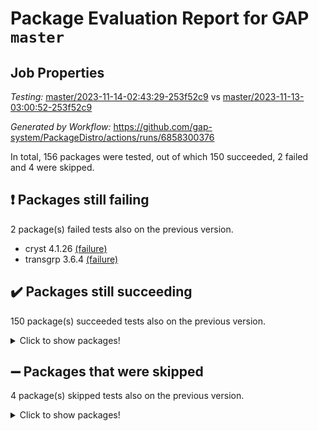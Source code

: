 # Package Evaluation Report for GAP `master`

## Job Properties

*Testing:* [master/2023-11-14-02:43:29-253f52c9](https://github.com/gap-system/PackageDistro/blob/data/reports/master/2023-11-14-02:43:29-253f52c9) vs [master/2023-11-13-03:00:52-253f52c9](https://github.com/gap-system/PackageDistro/blob/data/reports/master/2023-11-13-03:00:52-253f52c9)

*Generated by Workflow:* https://github.com/gap-system/PackageDistro/actions/runs/6858300376

In total, 156 packages were tested, out of which 150 succeeded, 2 failed and 4 were skipped.

## :exclamation: Packages still failing

2 package(s) failed tests also on the previous version.
- cryst 4.1.26 [(failure)](https://github.com/gap-system/PackageDistro/actions/runs/6858300376/job/18649176028)
- transgrp 3.6.4 [(failure)](https://github.com/gap-system/PackageDistro/actions/runs/6858300376/job/18649191827)

## :heavy_check_mark: Packages still succeeding

150 package(s) succeeded tests also on the previous version.
<details><summary>Click to show packages!</summary>

- 4ti2interface 2023.02-04 [(success)](https://github.com/gap-system/PackageDistro/actions/runs/6858300376/job/18649169401)
- ace 5.6.2 [(success)](https://github.com/gap-system/PackageDistro/actions/runs/6858300376/job/18649169563)
- aclib 1.3.2 [(success)](https://github.com/gap-system/PackageDistro/actions/runs/6858300376/job/18649169699)
- agt 0.3.1 [(success)](https://github.com/gap-system/PackageDistro/actions/runs/6858300376/job/18649169829)
- alnuth 3.2.1 [(success)](https://github.com/gap-system/PackageDistro/actions/runs/6858300376/job/18649170035)
- anupq 3.3.0 [(success)](https://github.com/gap-system/PackageDistro/actions/runs/6858300376/job/18649170274)
- atlasrep 2.1.7 [(success)](https://github.com/gap-system/PackageDistro/actions/runs/6858300376/job/18649171919)
- autodoc 2023.06.19 [(success)](https://github.com/gap-system/PackageDistro/actions/runs/6858300376/job/18649172235)
- automata 1.15 [(success)](https://github.com/gap-system/PackageDistro/actions/runs/6858300376/job/18649172489)
- automgrp 1.3.2 [(success)](https://github.com/gap-system/PackageDistro/actions/runs/6858300376/job/18649172805)
- autpgrp 1.11 [(success)](https://github.com/gap-system/PackageDistro/actions/runs/6858300376/job/18649173562)
- cap 2023.10-07 [(success)](https://github.com/gap-system/PackageDistro/actions/runs/6858300376/job/18649173841)
- caratinterface 2.3.5 [(success)](https://github.com/gap-system/PackageDistro/actions/runs/6858300376/job/18649174427)
- cddinterface 2022.11.01 [(success)](https://github.com/gap-system/PackageDistro/actions/runs/6858300376/job/18649174579)
- circle 1.6.6 [(success)](https://github.com/gap-system/PackageDistro/actions/runs/6858300376/job/18649174736)
- classicpres 1.22 [(success)](https://github.com/gap-system/PackageDistro/actions/runs/6858300376/job/18649174864)
- cohomolo 1.6.11 [(success)](https://github.com/gap-system/PackageDistro/actions/runs/6858300376/job/18649174992)
- congruence 1.2.5 [(success)](https://github.com/gap-system/PackageDistro/actions/runs/6858300376/job/18649175147)
- corelg 1.56 [(success)](https://github.com/gap-system/PackageDistro/actions/runs/6858300376/job/18649175409)
- crime 1.6 [(success)](https://github.com/gap-system/PackageDistro/actions/runs/6858300376/job/18649175649)
- crisp 1.4.6 [(success)](https://github.com/gap-system/PackageDistro/actions/runs/6858300376/job/18649175760)
- crypting 0.10.4 [(success)](https://github.com/gap-system/PackageDistro/actions/runs/6858300376/job/18649175896)
- crystcat 1.1.10 [(success)](https://github.com/gap-system/PackageDistro/actions/runs/6858300376/job/18649176164)
- ctbllib 1.3.6 [(success)](https://github.com/gap-system/PackageDistro/actions/runs/6858300376/job/18649176270)
- cubefree 1.19 [(success)](https://github.com/gap-system/PackageDistro/actions/runs/6858300376/job/18649176383)
- curlinterface 2.3.2 [(success)](https://github.com/gap-system/PackageDistro/actions/runs/6858300376/job/18649176529)
- cvec 2.8.1 [(success)](https://github.com/gap-system/PackageDistro/actions/runs/6858300376/job/18649176663)
- datastructures 0.3.0 [(success)](https://github.com/gap-system/PackageDistro/actions/runs/6858300376/job/18649176791)
- deepthought 1.0.6 [(success)](https://github.com/gap-system/PackageDistro/actions/runs/6858300376/job/18649176953)
- design 1.8 [(success)](https://github.com/gap-system/PackageDistro/actions/runs/6858300376/job/18649177091)
- difsets 2.3.1 [(success)](https://github.com/gap-system/PackageDistro/actions/runs/6858300376/job/18649177233)
- digraphs 1.6.3 [(success)](https://github.com/gap-system/PackageDistro/actions/runs/6858300376/job/18649177346)
- edim 1.3.7 [(success)](https://github.com/gap-system/PackageDistro/actions/runs/6858300376/job/18649177502)
- example 4.3.4 [(success)](https://github.com/gap-system/PackageDistro/actions/runs/6858300376/job/18649177647)
- examplesforhomalg 2023.10-01 [(success)](https://github.com/gap-system/PackageDistro/actions/runs/6858300376/job/18649177774)
- factint 1.6.3 [(success)](https://github.com/gap-system/PackageDistro/actions/runs/6858300376/job/18649177918)
- ferret 1.0.9 [(success)](https://github.com/gap-system/PackageDistro/actions/runs/6858300376/job/18649178039)
- fga 1.5.0 [(success)](https://github.com/gap-system/PackageDistro/actions/runs/6858300376/job/18649178176)
- fining 1.5.6 [(success)](https://github.com/gap-system/PackageDistro/actions/runs/6858300376/job/18649178304)
- float 1.0.3 [(success)](https://github.com/gap-system/PackageDistro/actions/runs/6858300376/job/18649178429)
- format 1.4.3 [(success)](https://github.com/gap-system/PackageDistro/actions/runs/6858300376/job/18649178560)
- forms 1.2.9 [(success)](https://github.com/gap-system/PackageDistro/actions/runs/6858300376/job/18649178683)
- fplsa 1.2.6 [(success)](https://github.com/gap-system/PackageDistro/actions/runs/6858300376/job/18649178839)
- fr 2.4.12 [(success)](https://github.com/gap-system/PackageDistro/actions/runs/6858300376/job/18649178955)
- francy 2.0.3 [(success)](https://github.com/gap-system/PackageDistro/actions/runs/6858300376/job/18649179081)
- fwtree 1.3 [(success)](https://github.com/gap-system/PackageDistro/actions/runs/6858300376/job/18649179224)
- gapdoc 1.6.6 [(success)](https://github.com/gap-system/PackageDistro/actions/runs/6858300376/job/18649179361)
- gauss 2023.02-04 [(success)](https://github.com/gap-system/PackageDistro/actions/runs/6858300376/job/18649179518)
- gaussforhomalg 2023.10-01 [(success)](https://github.com/gap-system/PackageDistro/actions/runs/6858300376/job/18649179660)
- gbnp 1.0.5 [(success)](https://github.com/gap-system/PackageDistro/actions/runs/6858300376/job/18649179780)
- generalizedmorphismsforcap 2023.08-02 [(success)](https://github.com/gap-system/PackageDistro/actions/runs/6858300376/job/18649179923)
- genss 1.6.8 [(success)](https://github.com/gap-system/PackageDistro/actions/runs/6858300376/job/18649180053)
- gradedmodules 2023.09-01 [(success)](https://github.com/gap-system/PackageDistro/actions/runs/6858300376/job/18649180184)
- gradedringforhomalg 2023.08-01 [(success)](https://github.com/gap-system/PackageDistro/actions/runs/6858300376/job/18649180287)
- grape 4.9.0 [(success)](https://github.com/gap-system/PackageDistro/actions/runs/6858300376/job/18649180476)
- groupoids 1.73 [(success)](https://github.com/gap-system/PackageDistro/actions/runs/6858300376/job/18649180589)
- grpconst 2.6.4 [(success)](https://github.com/gap-system/PackageDistro/actions/runs/6858300376/job/18649180736)
- guarana 0.96.3 [(success)](https://github.com/gap-system/PackageDistro/actions/runs/6858300376/job/18649180891)
- guava 3.18 [(success)](https://github.com/gap-system/PackageDistro/actions/runs/6858300376/job/18649181017)
- hap 1.60 [(success)](https://github.com/gap-system/PackageDistro/actions/runs/6858300376/job/18649181143)
- hapcryst 0.1.15 [(success)](https://github.com/gap-system/PackageDistro/actions/runs/6858300376/job/18649181274)
- hecke 1.5.3 [(success)](https://github.com/gap-system/PackageDistro/actions/runs/6858300376/job/18649181408)
- help 3.5 [(success)](https://github.com/gap-system/PackageDistro/actions/runs/6858300376/job/18649181547)
- homalg 2023.10-01 [(success)](https://github.com/gap-system/PackageDistro/actions/runs/6858300376/job/18649181680)
- homalgtocas 2023.08-01 [(success)](https://github.com/gap-system/PackageDistro/actions/runs/6858300376/job/18649181795)
- idrel 2.45 [(success)](https://github.com/gap-system/PackageDistro/actions/runs/6858300376/job/18649181928)
- images 1.3.1 [(success)](https://github.com/gap-system/PackageDistro/actions/runs/6858300376/job/18649182053)
- intpic 0.3.0 [(success)](https://github.com/gap-system/PackageDistro/actions/runs/6858300376/job/18649182177)
- io 4.8.2 [(success)](https://github.com/gap-system/PackageDistro/actions/runs/6858300376/job/18649182337)
- io_forhomalg 2023.02-04 [(success)](https://github.com/gap-system/PackageDistro/actions/runs/6858300376/job/18649182492)
- irredsol 1.4.4 [(success)](https://github.com/gap-system/PackageDistro/actions/runs/6858300376/job/18649182626)
- json 2.1.1 [(success)](https://github.com/gap-system/PackageDistro/actions/runs/6858300376/job/18649182754)
- jupyterkernel 1.5.0 [(success)](https://github.com/gap-system/PackageDistro/actions/runs/6858300376/job/18649182892)
- jupyterviz 1.5.6 [(success)](https://github.com/gap-system/PackageDistro/actions/runs/6858300376/job/18649183071)
- kan 1.36 [(success)](https://github.com/gap-system/PackageDistro/actions/runs/6858300376/job/18649183203)
- kbmag 1.5.11 [(success)](https://github.com/gap-system/PackageDistro/actions/runs/6858300376/job/18649183311)
- laguna 3.9.6 [(success)](https://github.com/gap-system/PackageDistro/actions/runs/6858300376/job/18649183432)
- liealgdb 2.2.1 [(success)](https://github.com/gap-system/PackageDistro/actions/runs/6858300376/job/18649183547)
- liepring 2.8 [(success)](https://github.com/gap-system/PackageDistro/actions/runs/6858300376/job/18649183675)
- liering 2.4.2 [(success)](https://github.com/gap-system/PackageDistro/actions/runs/6858300376/job/18649183767)
- linearalgebraforcap 2023.10-04 [(success)](https://github.com/gap-system/PackageDistro/actions/runs/6858300376/job/18649183880)
- localizeringforhomalg 2023.10-01 [(success)](https://github.com/gap-system/PackageDistro/actions/runs/6858300376/job/18649183961)
- loops 3.4.3 [(success)](https://github.com/gap-system/PackageDistro/actions/runs/6858300376/job/18649184070)
- lpres 1.0.3 [(success)](https://github.com/gap-system/PackageDistro/actions/runs/6858300376/job/18649184188)
- majoranaalgebras 1.5.1 [(success)](https://github.com/gap-system/PackageDistro/actions/runs/6858300376/job/18649184307)
- mapclass 1.4.6 [(success)](https://github.com/gap-system/PackageDistro/actions/runs/6858300376/job/18649184423)
- matgrp 0.70 [(success)](https://github.com/gap-system/PackageDistro/actions/runs/6858300376/job/18649184536)
- matricesforhomalg 2023.11-01 [(success)](https://github.com/gap-system/PackageDistro/actions/runs/6858300376/job/18649184651)
- modisom 2.5.4 [(success)](https://github.com/gap-system/PackageDistro/actions/runs/6858300376/job/18649184780)
- modulepresentationsforcap 2023.10-01 [(success)](https://github.com/gap-system/PackageDistro/actions/runs/6858300376/job/18649184924)
- modules 2023.10-01 [(success)](https://github.com/gap-system/PackageDistro/actions/runs/6858300376/job/18649185053)
- monoidalcategories 2023.10-01 [(success)](https://github.com/gap-system/PackageDistro/actions/runs/6858300376/job/18649185195)
- nconvex 2022.09-01 [(success)](https://github.com/gap-system/PackageDistro/actions/runs/6858300376/job/18649185346)
- nilmat 1.4.2 [(success)](https://github.com/gap-system/PackageDistro/actions/runs/6858300376/job/18649185451)
- nock 1.5 [(success)](https://github.com/gap-system/PackageDistro/actions/runs/6858300376/job/18649185587)
- normalizinterface 1.3.6 [(success)](https://github.com/gap-system/PackageDistro/actions/runs/6858300376/job/18649185688)
- nq 2.5.10 [(success)](https://github.com/gap-system/PackageDistro/actions/runs/6858300376/job/18649185886)
- numericalsgps 1.3.1 [(success)](https://github.com/gap-system/PackageDistro/actions/runs/6858300376/job/18649186027)
- openmath 11.5.3 [(success)](https://github.com/gap-system/PackageDistro/actions/runs/6858300376/job/18649186160)
- orb 4.9.0 [(success)](https://github.com/gap-system/PackageDistro/actions/runs/6858300376/job/18649186294)
- packagemanager 1.4.1 [(success)](https://github.com/gap-system/PackageDistro/actions/runs/6858300376/job/18649186423)
- patternclass 2.4.3 [(success)](https://github.com/gap-system/PackageDistro/actions/runs/6858300376/job/18649186565)
- permut 2.0.4 [(success)](https://github.com/gap-system/PackageDistro/actions/runs/6858300376/job/18649186678)
- polenta 1.3.10 [(success)](https://github.com/gap-system/PackageDistro/actions/runs/6858300376/job/18649186808)
- polymaking 0.8.7 [(success)](https://github.com/gap-system/PackageDistro/actions/runs/6858300376/job/18649186933)
- primgrp 3.4.4 [(success)](https://github.com/gap-system/PackageDistro/actions/runs/6858300376/job/18649187046)
- profiling 2.5.4 [(success)](https://github.com/gap-system/PackageDistro/actions/runs/6858300376/job/18649187183)
- qpa 1.34 [(success)](https://github.com/gap-system/PackageDistro/actions/runs/6858300376/job/18649187327)
- quagroup 1.8.3 [(success)](https://github.com/gap-system/PackageDistro/actions/runs/6858300376/job/18649187456)
- radiroot 2.9 [(success)](https://github.com/gap-system/PackageDistro/actions/runs/6858300376/job/18649187616)
- rcwa 4.7.1 [(success)](https://github.com/gap-system/PackageDistro/actions/runs/6858300376/job/18649187750)
- rds 1.8 [(success)](https://github.com/gap-system/PackageDistro/actions/runs/6858300376/job/18649187936)
- recog 1.4.2 [(success)](https://github.com/gap-system/PackageDistro/actions/runs/6858300376/job/18649188064)
- repndecomp 1.3.0 [(success)](https://github.com/gap-system/PackageDistro/actions/runs/6858300376/job/18649188199)
- repsn 3.1.1 [(success)](https://github.com/gap-system/PackageDistro/actions/runs/6858300376/job/18649188325)
- resclasses 4.7.3 [(success)](https://github.com/gap-system/PackageDistro/actions/runs/6858300376/job/18649188480)
- ringsforhomalg 2023.11-02 [(success)](https://github.com/gap-system/PackageDistro/actions/runs/6858300376/job/18649188582)
- sco 2023.08-01 [(success)](https://github.com/gap-system/PackageDistro/actions/runs/6858300376/job/18649188735)
- scscp 2.4.1 [(success)](https://github.com/gap-system/PackageDistro/actions/runs/6858300376/job/18649188857)
- semigroups 5.3.2 [(success)](https://github.com/gap-system/PackageDistro/actions/runs/6858300376/job/18649188978)
- sglppow 2.3 [(success)](https://github.com/gap-system/PackageDistro/actions/runs/6858300376/job/18649189130)
- sgpviz 0.999.5 [(success)](https://github.com/gap-system/PackageDistro/actions/runs/6858300376/job/18649189249)
- simpcomp 2.1.14 [(success)](https://github.com/gap-system/PackageDistro/actions/runs/6858300376/job/18649189392)
- singular 2023.02.09 [(success)](https://github.com/gap-system/PackageDistro/actions/runs/6858300376/job/18649189543)
- sl2reps 1.1 [(success)](https://github.com/gap-system/PackageDistro/actions/runs/6858300376/job/18649189697)
- sla 1.5.3 [(success)](https://github.com/gap-system/PackageDistro/actions/runs/6858300376/job/18649189855)
- smallgrp 1.5.3 [(success)](https://github.com/gap-system/PackageDistro/actions/runs/6858300376/job/18649189994)
- smallsemi 0.6.13 [(success)](https://github.com/gap-system/PackageDistro/actions/runs/6858300376/job/18649190103)
- sonata 2.9.6 [(success)](https://github.com/gap-system/PackageDistro/actions/runs/6858300376/job/18649190222)
- sophus 1.27 [(success)](https://github.com/gap-system/PackageDistro/actions/runs/6858300376/job/18649190321)
- sotgrps 1.2 [(success)](https://github.com/gap-system/PackageDistro/actions/runs/6858300376/job/18649190445)
- spinsym 1.5.2 [(success)](https://github.com/gap-system/PackageDistro/actions/runs/6858300376/job/18649190555)
- standardff 1.0 [(success)](https://github.com/gap-system/PackageDistro/actions/runs/6858300376/job/18649190677)
- symbcompcc 1.3.2 [(success)](https://github.com/gap-system/PackageDistro/actions/runs/6858300376/job/18649190800)
- thelma 1.3 [(success)](https://github.com/gap-system/PackageDistro/actions/runs/6858300376/job/18649190918)
- tomlib 1.2.9 [(success)](https://github.com/gap-system/PackageDistro/actions/runs/6858300376/job/18649191305)
- toolsforhomalg 2023.10-01 [(success)](https://github.com/gap-system/PackageDistro/actions/runs/6858300376/job/18649191400)
- toric 1.9.5 [(success)](https://github.com/gap-system/PackageDistro/actions/runs/6858300376/job/18649191520)
- toricvarieties 2022.07.13 [(success)](https://github.com/gap-system/PackageDistro/actions/runs/6858300376/job/18649191674)
- ugaly 4.1.3 [(success)](https://github.com/gap-system/PackageDistro/actions/runs/6858300376/job/18649191965)
- unipot 1.5 [(success)](https://github.com/gap-system/PackageDistro/actions/runs/6858300376/job/18649192073)
- unitlib 4.2.0 [(success)](https://github.com/gap-system/PackageDistro/actions/runs/6858300376/job/18649192190)
- utils 0.84 [(success)](https://github.com/gap-system/PackageDistro/actions/runs/6858300376/job/18649192303)
- uuid 0.7 [(success)](https://github.com/gap-system/PackageDistro/actions/runs/6858300376/job/18649192416)
- walrus 0.9991 [(success)](https://github.com/gap-system/PackageDistro/actions/runs/6858300376/job/18649192548)
- wedderga 4.10.4 [(success)](https://github.com/gap-system/PackageDistro/actions/runs/6858300376/job/18649192663)
- xmod 2.91 [(success)](https://github.com/gap-system/PackageDistro/actions/runs/6858300376/job/18649192816)
- xmodalg 1.23 [(success)](https://github.com/gap-system/PackageDistro/actions/runs/6858300376/job/18649192940)
- yangbaxter 0.10.3 [(success)](https://github.com/gap-system/PackageDistro/actions/runs/6858300376/job/18649193055)
- zeromqinterface 0.14 [(success)](https://github.com/gap-system/PackageDistro/actions/runs/6858300376/job/18649193166)
</details>

## :heavy_minus_sign: Packages that were skipped

4 package(s) skipped tests also on the previous version.
<details><summary>Click to show packages!</summary>

- browse 1.8.21 [(skipped)](https://github.com/gap-system/PackageDistro/actions/runs/6858300376/job/18648819570)
- itc 1.5.1 [(skipped)](https://github.com/gap-system/PackageDistro/actions/runs/6858300376/job/18648819570)
- polycyclic 2.16 [(skipped)](https://github.com/gap-system/PackageDistro/actions/runs/6858300376/job/18648819570)
- xgap 4.31 [(skipped)](https://github.com/gap-system/PackageDistro/actions/runs/6858300376/job/18648819570)
</details>


